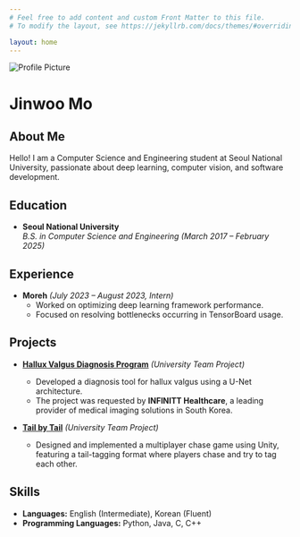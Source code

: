```yaml
---
# Feel free to add content and custom Front Matter to this file.
# To modify the layout, see https://jekyllrb.com/docs/themes/#overriding-theme-defaults

layout: home
---
```


<img src="{{ '/assets/profile.jpeg' | relative_url }}" class="profile-pic" alt="Profile Picture">
<link rel="stylesheet" href="{{ site.baseurl }}/assets/style.css">
<h1 class="profile-name">Jinwoo Mo</h1>

## About Me
Hello! I am a Computer Science and Engineering student at Seoul National University, passionate about deep learning, computer vision, and software development.

## Education
- **Seoul National University**  
  *B.S. in Computer Science and Engineering (March 2017 – February 2025)*

## Experience
- **Moreh** *(July 2023 – August 2023, Intern)*  
  - Worked on optimizing deep learning framework performance.
  - Focused on resolving bottlenecks occurring in TensorBoard usage.

## Projects
- <a href="https://www.youtube.com/watch?v=eCZ1SdGqn-I" target="_blank">**Hallux Valgus Diagnosis Program**</a> *(University Team Project)*  
  - Developed a diagnosis tool for hallux valgus using a U-Net architecture.
  - The project was requested by **INFINITT Healthcare**, a leading provider of medical imaging solutions in South Korea.

- <a href="https://github.com/ahwlsdn123/team-project-for-2024-fall-swpp-team-19" target="_blank">**Tail by Tail**</a> *(University Team Project)*  
  - Designed and implemented a multiplayer chase game using Unity, featuring a tail-tagging format where players chase and try to tag each other.

## Skills
- **Languages:** English (Intermediate), Korean (Fluent)
- **Programming Languages:** Python, Java, C, C++
